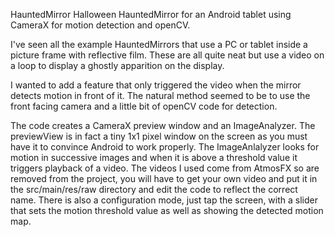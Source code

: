 HauntedMirror
Halloween HauntedMirror for an Android tablet using CameraX for motion detection and openCV.

I've seen all the example HauntedMirrors that use a PC or tablet inside a picture frame with reflective film. These are all quite neat but use a video on a loop to display a ghostly apparition on the display. 

I wanted to add a feature that only triggered the video when the mirror detects motion in front of it. The natural method seemed to be to use the front facing camera and a little bit of openCV code for detection.

The code creates a CameraX preview window and an ImageAnalyzer. The previewView is in fact a tiny 1x1 pixel window on the screen as you must have it to convince Android to work properly. 
The ImageAnlalyzer looks for motion in successive images and when it is above a threshold value it triggers playback of a video.
The videos I used come from AtmosFX so are removed from the project, you will have to get your own video and put it in the src/main/res/raw directory and edit the code to reflect the correct name.
There is also a configuration mode, just tap the screen, with a slider that sets the motion threshold value as well as showing the detected motion map.

